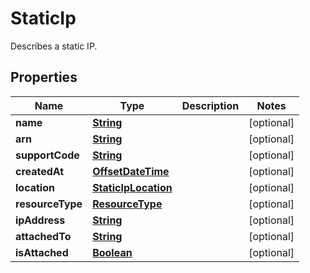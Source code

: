 

# StaticIp

Describes a static IP.

## Properties

| Name | Type | Description | Notes |
|------------ | ------------- | ------------- | -------------|
|**name** | [**String**](String.md) |  |  [optional] |
|**arn** | [**String**](String.md) |  |  [optional] |
|**supportCode** | [**String**](String.md) |  |  [optional] |
|**createdAt** | [**OffsetDateTime**](OffsetDateTime.md) |  |  [optional] |
|**location** | [**StaticIpLocation**](StaticIpLocation.md) |  |  [optional] |
|**resourceType** | [**ResourceType**](ResourceType.md) |  |  [optional] |
|**ipAddress** | [**String**](String.md) |  |  [optional] |
|**attachedTo** | [**String**](String.md) |  |  [optional] |
|**isAttached** | [**Boolean**](Boolean.md) |  |  [optional] |



